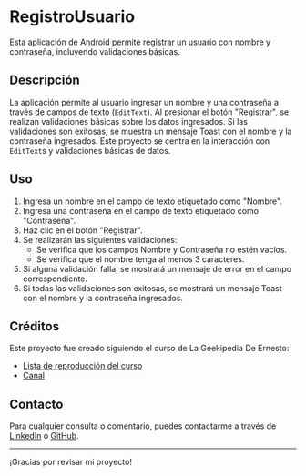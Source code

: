 # RegistroUsuario

Esta aplicación de Android permite registrar un usuario con nombre y contraseña, incluyendo validaciones básicas.

## Descripción

La aplicación permite al usuario ingresar un nombre y una contraseña a través de campos de texto (`EditText`). Al presionar el botón "Registrar", se realizan validaciones básicas sobre los datos ingresados. Si las validaciones son exitosas, se muestra un mensaje Toast con el nombre y la contraseña ingresados.  Este proyecto se centra en la interacción con `EditText`s y validaciones básicas de datos.

## Uso

1.  Ingresa un nombre en el campo de texto etiquetado como "Nombre".
2.  Ingresa una contraseña en el campo de texto etiquetado como "Contraseña".
3.  Haz clic en el botón "Registrar".
4.  Se realizarán las siguientes validaciones:
    *   Se verifica que los campos Nombre y Contraseña no estén vacíos.
    *   Se verifica que el nombre tenga al menos 3 caracteres.
5.  Si alguna validación falla, se mostrará un mensaje de error en el campo correspondiente.
6.  Si todas las validaciones son exitosas, se mostrará un mensaje Toast con el nombre y la contraseña ingresados.

## Créditos

Este proyecto fue creado siguiendo el curso de La Geekipedia De Ernesto:

*   [Lista de reproducción del curso](https://www.youtube.com/playlist?list=PLyvsggKtwbLX06iMtXnRGX5lyjiiMaT2y)
*   [Canal](https://www.youtube.com/@LaGeekipediaDeErnesto)

## Contacto

Para cualquier consulta o comentario, puedes contactarme a través de [LinkedIn](https://www.linkedin.com/in/nkaminski-profile/) o [GitHub](https://github.com/N-Kaminski).

---

¡Gracias por revisar mi proyecto!